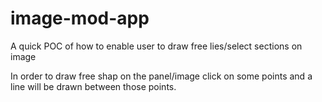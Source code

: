 # image-mod-app
A quick POC of how to enable user to draw free lies/select sections on image


In order to draw free shap on the panel/image click on some points and a line will be drawn between those points.
